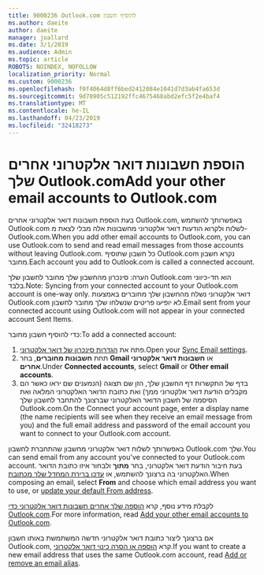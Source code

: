 ```yaml
---
title: 9000236 Outlook.com להוסיף חשבון
ms.author: daeite
author: daeite
manager: joallard
ms.date: 3/1/2019
ms.audience: Admin
ms.topic: article
ROBOTS: NOINDEX, NOFOLLOW
localization_priority: Normal
ms.custom: 9000236
ms.openlocfilehash: f0f4064d8ff6bed2412084e1041d7d3ab4fa653d
ms.sourcegitcommit: 9d78905c512192ffc4675468abd2efc5f2e4baf4
ms.translationtype: MT
ms.contentlocale: he-IL
ms.lasthandoff: 04/23/2019
ms.locfileid: "32418273"
---
```

# <a name="add-your-other-email-accounts-to-outlookcom"></a><span data-ttu-id="46476-102">הוספת חשבונות דואר אלקטרוני אחרים שלך Outlook.com</span><span class="sxs-lookup"><span data-stu-id="46476-102">Add your other email accounts to Outlook.com</span></span>

<span data-ttu-id="46476-103">בעת הוספת חשבונות דואר אלקטרוני אחרים Outlook.com, באפשרותך להשתמש Outlook.com לשלוח ולקרוא הודעות דואר אלקטרוני מחשבונות אלה מבלי לצאת מ- Outlook.com.</span><span class="sxs-lookup"><span data-stu-id="46476-103">When you add other email accounts to Outlook.com, you can use Outlook.com to send and read email messages from those accounts without leaving Outlook.com.</span></span> <span data-ttu-id="46476-104">כל חשבון שתוסיף Outlook.com נקרא חשבון מחובר.</span><span class="sxs-lookup"><span data-stu-id="46476-104">Each account you add to Outlook.com is called a connected account.</span></span>

<span data-ttu-id="46476-105">הערה: סינכרון מהחשבון שלך מחובר לחשבון שלך Outlook.com הוא חד-כיווני בלבד.</span><span class="sxs-lookup"><span data-stu-id="46476-105">Note: Syncing from your connected account to your Outlook.com account is one-way only.</span></span> <span data-ttu-id="46476-106">דואר אלקטרוני נשלח מהחשבון שלך מחוברים באמצעות Outlook.com לא יופיעו פריטים שנשלחו שלך מחובר לחשבון.</span><span class="sxs-lookup"><span data-stu-id="46476-106">Email sent from your connected account using Outlook.com will not appear in your connected account Sent Items.</span></span>

<span data-ttu-id="46476-107">כדי להוסיף חשבון מחובר:</span><span class="sxs-lookup"><span data-stu-id="46476-107">To add a connected account:</span></span>

1. <span data-ttu-id="46476-108">פתח את [הגדרות סינכרון של דואר אלקטרוני](https://go.microsoft.com/fwlink/?linkid=875264).</span><span class="sxs-lookup"><span data-stu-id="46476-108">Open your [Sync Email settings](https://go.microsoft.com/fwlink/?linkid=875264).</span></span>
2. <span data-ttu-id="46476-109">תחת **חשבונות מחוברים**, בחר **Gmail** או **חשבונות דואר אלקטרוני אחרים**.</span><span class="sxs-lookup"><span data-stu-id="46476-109">Under **Connected accounts**, select **Gmail** or **Other email accounts**.</span></span>
3. <span data-ttu-id="46476-110">בדף של התקשרות דף החשבון שלך, הזן שם תצוגה (הנמענים שם יראו כאשר הם מקבלים הודעת דואר אלקטרוני ממך) ואת כתובת הדואר האלקטרוני המלאה ואת הסיסמה של חשבון הדואר האלקטרוני שברצונך להתחבר לחשבון שלך Outlook.com.</span><span class="sxs-lookup"><span data-stu-id="46476-110">On the Connect your account page, enter a display name (the name recipients will see when they receive an email message from you) and the full email address and password of the email account you want to connect to your Outlook.com account.</span></span>

<span data-ttu-id="46476-111">באפשרותך לשלוח דואר אלקטרוני מחשבון שהתחברת לחשבון Outlook.com שלך.</span><span class="sxs-lookup"><span data-stu-id="46476-111">You can send email from any account you've connected to your Outlook.com account.</span></span> <span data-ttu-id="46476-112">בעת חיבור הודעת דואר אלקטרוני, בחר **מתוך** ולבחור איזו כתובת הדואר האלקטרוני בה ברצונך להשתמש, או [עדכן ברירת המחדל שלך מכתובת](https://go.microsoft.com/fwlink/?linkid=875264).</span><span class="sxs-lookup"><span data-stu-id="46476-112">When composing an email, select **From** and choose which email address you want to use, or [update your default From address](https://go.microsoft.com/fwlink/?linkid=875264).</span></span>

<span data-ttu-id="46476-113">לקבלת מידע נוסף, קרא [הוספה שלך אחרים חשבונות דואר אלקטרוני כדי Outlook.com](https://support.office.com/article/c5224df4-5885-4e79-91ba-523aa743f0ba).</span><span class="sxs-lookup"><span data-stu-id="46476-113">For more information, read [Add your other email accounts to Outlook.com](https://support.office.com/article/c5224df4-5885-4e79-91ba-523aa743f0ba).</span></span>

<span data-ttu-id="46476-114">אם ברצונך ליצור כתובת דואר אלקטרוני חדשה המשתמשת באותו חשבון Outlook.com, קרא [הוספה או הסרה כינוי דואר אלקטרוני](https://support.office.com/article/459b1989-356d-40fa-a689-8f285b13f1f2).</span><span class="sxs-lookup"><span data-stu-id="46476-114">If you want to create a new email address that uses the same Outlook.com account, read [Add or remove an email alias](https://support.office.com/article/459b1989-356d-40fa-a689-8f285b13f1f2).</span></span>